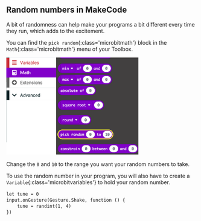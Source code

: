 ## Random numbers in MakeCode

A bit of randomness can help make your programs a bit different every time they run, which adds to the excitement. 

You can find the `pick random`{:class='microbitmath'} block in the `Math`{:class='microbitmath'} menu of your Toolbox.

<img src="images/random-location.png" alt="The Math menu open, with the 'pick random' block highlighted." width="350"/>

Change the `0` and `10` to the range you want your random numbers to take.

To use the random number in your program, you will also have to create a `Variable`{:class='microbitvariables'} to hold your random number. 

```microbit
let tune = 0
input.onGesture(Gesture.Shake, function () {
    tune = randint(1, 4)
})
```
